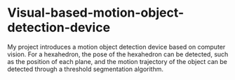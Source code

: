 # Visual-based-motion-object-detection-device
My project introduces a motion object detection device based on computer vision. For a hexahedron, the pose of the hexahedron can be detected, such as the position of each plane, and the motion trajectory of the object can be detected through a threshold segmentation algorithm.
